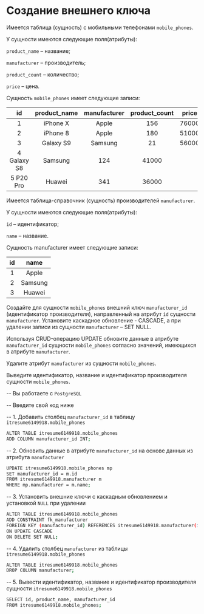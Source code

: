 # Создание внешнего ключа

Имеется таблица (сущность) с мобильными телефонами `mobile_phones`.

У сущности имеются следующие поля(атрибуты):

`product_name` – название;

`manufacturer` – производитель;

`product_count` – количество;

`price` – цена.

Сущность `mobile_phones` имеет следующие записи:

|id|	product_name|	manufacturer|	product_count|	price|
|:-:|:-:|:-:|:-:|:-:|
|1|	iPhone X|	Apple|	156|	76000|
|2|	iPhone 8|	Apple|	180|	51000|
|3|	Galaxy S9|	Samsung|	21|	56000|
|4	Galaxy S8|	Samsung|	124|	41000|
|5	P20 Pro|	Huawei|	341|	36000|

Имеется таблица-справочник (сущность) производителей `manufacturer`.

У сущности имеются следующие поля(атрибуты):

`id` – идентификатор;

`name` – название.

Сущность manufacturer имеет следующие записи:

|id|	name|
|:-:|:-:|
|1|	Apple|
|2|	Samsung|
|3|	Huawei|

Создайте для сущности `mobile_phones` внешний ключ `manufacturer_id` (идентификатор производителя), направленный на атрибут `id` сущности `manufacturer`. Установите каскадное обновление - CASCADE, а при удалении записи из сущности `manufacturer` – SET NULL.

Используя CRUD-операцию UPDATE обновите данные в атрибуте `manufacturer_id` сущности `mobile_phones` согласно значений, имеющихся в атрибуте `manufacturer`.

Удалите атрибут `manufacturer` из сущности `mobile_phones`.

Выведите идентификатор, название и идентификатор производителя сущности `mobile_phones`.


-- Вы работаете с `PostgreSQL`

-- Введите свой код ниже

-- 1. Добавить столбец `manufacturer_id` в таблицу `itresume6149918.mobile_phones`
```sh
ALTER TABLE itresume6149918.mobile_phones
ADD COLUMN manufacturer_id INT;
```
-- 2. Обновить данные в атрибуте `manufacturer_id` на основе данных из атрибута `manufacturer`
```sh
UPDATE itresume6149918.mobile_phones mp
SET manufacturer_id = m.id
FROM itresume6149918.manufacturer m
WHERE mp.manufacturer = m.name;
```
-- 3. Установить внешние ключи с каскадным обновлением и установкой `NULL` при удалении
```sh
ALTER TABLE itresume6149918.mobile_phones
ADD CONSTRAINT fk_manufacturer
FOREIGN KEY (manufacturer_id) REFERENCES itresume6149918.manufacturer(id)
ON UPDATE CASCADE
ON DELETE SET NULL;
```
-- 4. Удалить столбец `manufacturer` из таблицы `itresume6149918.mobile_phones`
```sh
ALTER TABLE itresume6149918.mobile_phones
DROP COLUMN manufacturer;
```
-- 5. Вывести идентификатор, название и идентификатор производителя сущности `itresume6149918.mobile_phones`
```sh
SELECT id, product_name, manufacturer_id
FROM itresume6149918.mobile_phones;
```
